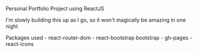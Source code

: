 Personal Portfolio Project using ReactJS

I'm slowly building this up as I go, so it won't magically be amazing in one night

Packages used
    - react-router-dom
    - react-bootstrap bootstrap
    - gh-pages
    - react-icons
    
